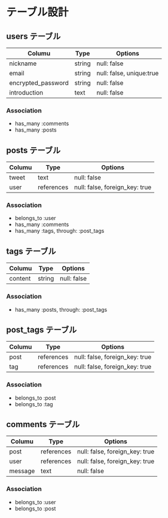 # テーブル設計


## users テーブル

| Columu             | Type    | Options                  |
| ------------------ | ------- | ------------------------ |
| nickname           | string  | null: false              |
| email              | string  | null: false, unique:true |
| encrypted_password | string  | null: false              |
| introduction       | text    | null: false              |

### Association

- has_many :comments
- has_many :posts

## posts テーブル

| Columu             | Type       | Options                        |
| ------------------ | ---------- | ------------------------------ |
| tweet              | text       | null: false                    |
| user               | references | null: false, foreign_key: true |

### Association

- belongs_to :user
- has_many   :comments
- has_many   :tags, through: :post_tags

## tags テーブル

| Columu             | Type       | Options                        |
| ------------------ | ---------- | ------------------------------ |
| content            | string     | null: false                    |

### Association

- has_many  :posts, through: :post_tags


## post_tags テーブル

| Columu             | Type       | Options                        |
| ------------------ | ---------- | ------------------------------ |
| post               | references | null: false, foreign_key: true |
| tag                | references | null: false, foreign_key: true |

### Association

- belongs_to :post
- belongs_to :tag

## comments テーブル

| Columu             | Type       | Options                        |
| ------------------ | ---------- | ------------------------------ |
| post               | references | null: false, foreign_key: true |
| user               | references | null: false, foreign_key: true |
| message            | text       | null: false                    |

### Association

- belongs_to :user
- belongs_to :post